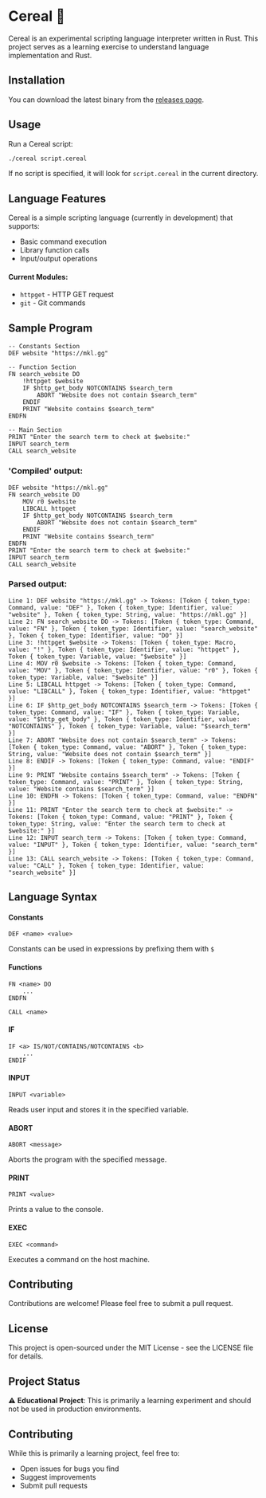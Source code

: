 # Cereal 🥣

Cereal is an experimental scripting language interpreter written in Rust. This project serves as a learning exercise to understand language implementation and Rust.

## Installation

You can download the latest binary from the [releases page](https://github.com/michaelrausch/cereal/releases).

## Usage

Run a Cereal script:
```bash
./cereal script.cereal
```

If no script is specified, it will look for `script.cereal` in the current directory.

## Language Features

Cereal is a simple scripting language (currently in development) that supports:
- Basic command execution
- Library function calls
- Input/output operations

#### Current Modules:
- `httpget` - HTTP GET request
- `git` - Git commands

## Sample Program
```
-- Constants Section
DEF website "https://mkl.gg"

-- Function Section
FN search_website DO
    !httpget $website
    IF $http_get_body NOTCONTAINS $search_term
        ABORT "Website does not contain $search_term"
    ENDIF
    PRINT "Website contains $search_term"
ENDFN

-- Main Section
PRINT "Enter the search term to check at $website:"
INPUT search_term
CALL search_website
```

### 'Compiled' output:
```
DEF website "https://mkl.gg"
FN search_website DO
    MOV r0 $website
    LIBCALL httpget
    IF $http_get_body NOTCONTAINS $search_term
        ABORT "Website does not contain $search_term"
    ENDIF
    PRINT "Website contains $search_term"
ENDFN
PRINT "Enter the search term to check at $website:"
INPUT search_term
CALL search_website
```

### Parsed output:
```
Line 1: DEF website "https://mkl.gg" -> Tokens: [Token { token_type: Command, value: "DEF" }, Token { token_type: Identifier, value: "website" }, Token { token_type: String, value: "https://mkl.gg" }]
Line 2: FN search_website DO -> Tokens: [Token { token_type: Command, value: "FN" }, Token { token_type: Identifier, value: "search_website" }, Token { token_type: Identifier, value: "DO" }]
Line 3: !httpget $website -> Tokens: [Token { token_type: Macro, value: "!" }, Token { token_type: Identifier, value: "httpget" }, Token { token_type: Variable, value: "$website" }]
Line 4: MOV r0 $website -> Tokens: [Token { token_type: Command, value: "MOV" }, Token { token_type: Identifier, value: "r0" }, Token { token_type: Variable, value: "$website" }]
Line 5: LIBCALL httpget -> Tokens: [Token { token_type: Command, value: "LIBCALL" }, Token { token_type: Identifier, value: "httpget" }]
Line 6: IF $http_get_body NOTCONTAINS $search_term -> Tokens: [Token { token_type: Command, value: "IF" }, Token { token_type: Variable, value: "$http_get_body" }, Token { token_type: Identifier, value: "NOTCONTAINS" }, Token { token_type: Variable, value: "$search_term" }]
Line 7: ABORT "Website does not contain $search_term" -> Tokens: [Token { token_type: Command, value: "ABORT" }, Token { token_type: String, value: "Website does not contain $search_term" }]
Line 8: ENDIF -> Tokens: [Token { token_type: Command, value: "ENDIF" }]
Line 9: PRINT "Website contains $search_term" -> Tokens: [Token { token_type: Command, value: "PRINT" }, Token { token_type: String, value: "Website contains $search_term" }]
Line 10: ENDFN -> Tokens: [Token { token_type: Command, value: "ENDFN" }]
Line 11: PRINT "Enter the search term to check at $website:" -> Tokens: [Token { token_type: Command, value: "PRINT" }, Token { token_type: String, value: "Enter the search term to check at $website:" }]
Line 12: INPUT search_term -> Tokens: [Token { token_type: Command, value: "INPUT" }, Token { token_type: Identifier, value: "search_term" }]
Line 13: CALL search_website -> Tokens: [Token { token_type: Command, value: "CALL" }, Token { token_type: Identifier, value: "search_website" }]

```

## Language Syntax

#### Constants
```
DEF <name> <value>
```
Constants can be used in expressions by prefixing them with `$`

#### Functions 
```
FN <name> DO
    ...
ENDFN

CALL <name>
```

#### IF
```
IF <a> IS/NOT/CONTAINS/NOTCONTAINS <b>
    ...
ENDIF
```

#### INPUT
```
INPUT <variable>
```
Reads user input and stores it in the specified variable.

#### ABORT
```
ABORT <message>
```
Aborts the program with the specified message.

#### PRINT
```
PRINT <value>
```
Prints a value to the console.

#### EXEC
``` 
EXEC <command>
```
Executes a command on the host machine.


## Contributing

Contributions are welcome! Please feel free to submit a pull request.

## License

This project is open-sourced under the MIT License - see the LICENSE file for details.

## Project Status

⚠️ **Educational Project**: This is primarily a learning experiment and should not be used in production environments.

## Contributing

While this is primarily a learning project, feel free to:
- Open issues for bugs you find
- Suggest improvements
- Submit pull requests
